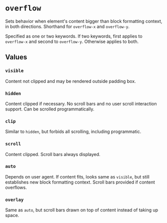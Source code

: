 # `overflow`

Sets behavior when element's content bigger than block formatting context, in both directions. Shorthand for `overflow-x` and `overflow-y`.

Specified as one or two keywords. If two keywords, first applies to `overflow-x` and second to `overflow-y`. Otherwise applies to both.

## Values

### `visible`

Content not clipped and may be rendered outside padding box.

### `hidden`

Content clipped if necessary. No scroll bars and no user scroll interaction support. Can be scrolled programmatically.

### `clip`

Similar to `hidden`, but forbids all scrolling, including programmatic.

### `scroll`

Content clipped. Scroll bars always displayed.

### `auto`

Depends on user agent. If content fits, looks same as `visible`, but still establishes new block formatting context. Scroll bars provided if content overflows.

### `overlay`

Same as `auto`, but scroll bars drawn on top of content instead of taking up space.
